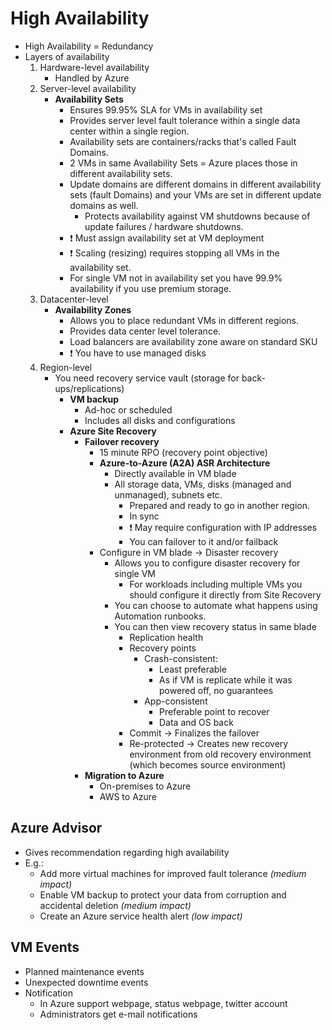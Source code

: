 # High Availability

- High Availability = Redundancy
- Layers of availability
  1. Hardware-level availability
     - Handled by Azure
  2. Server-level availability
     - **Availability Sets**
       - Ensures 99.95% SLA for VMs in availability set
       - Provides server level fault tolerance within a single data center within a single region.
       - Availability sets are containers/racks that's called Fault Domains.
       - 2 VMs in same Availability Sets = Azure places those in different availability sets.
       - Update domains are different domains in different availability sets (fault Domains) and your VMs are set in different update domains as well.
         - Protects availability against VM shutdowns because of update failures / hardware shutdowns.
       - ❗ Must assign availability set at VM deployment
       - ❗ Scaling (resizing) requires stopping all VMs in the availability set.
       - For single VM not in availability set you have 99.9% availability if you use premium storage.
  3. Datacenter-level
     - **Availability Zones**
       - Allows you to place redundant VMs in different regions.
       - Provides data center level tolerance.
       - Load balancers are availability zone aware on standard SKU
       - ❗ You have to use managed disks
  4. Region-level
     - You need recovery service vault (storage for back-ups/replications)
       - **VM backup**
         - Ad-hoc or scheduled
         - Includes all disks and configurations
       - **Azure Site Recovery**
         - **Failover recovery**
           - 15 minute RPO (recovery point objective)
           - **Azure-to-Azure (A2A) ASR Architecture**
             - Directly available in VM blade
             - All storage data, VMs, disks (managed and unmanaged), subnets etc.
               - Prepared and ready to go in another region.
               - In sync
               - ❗ May require configuration with IP addresses
               - You can failover to it and/or failback
           - Configure in VM blade -> Disaster recovery
             - Allows you to configure disaster recovery for single VM
               - For workloads including multiple VMs you should configure it directly from Site Recovery
             - You can choose to automate what happens using Automation runbooks.
             - You can then view recovery status in same blade
               - Replication health
               - Recovery points
                 - Crash-consistent:
                   - Least preferable
                   - As if VM is replicate while it was powered off, no guarantees
                 - App-consistent
                   - Preferable point to recover
                   - Data and OS back
               - Commit -> Finalizes the failover
               - Re-protected -> Creates new recovery environment from old recovery environment (which becomes source environment)
         - **Migration to Azure**
           - On-premises to Azure
           - AWS to Azure

## Azure Advisor

- Gives recommendation regarding high availability
- E.g.:
  - Add more virtual machines for improved fault tolerance *(medium impact)*
  - Enable VM backup to protect your data from corruption and accidental deletion *(medium impact)*
  - Create an Azure service health alert *(low impact)*

## VM Events

- Planned maintenance events
- Unexpected downtime events
- Notification
  - In Azure support webpage, status webpage, twitter account
  - Administrators get e-mail notifications

